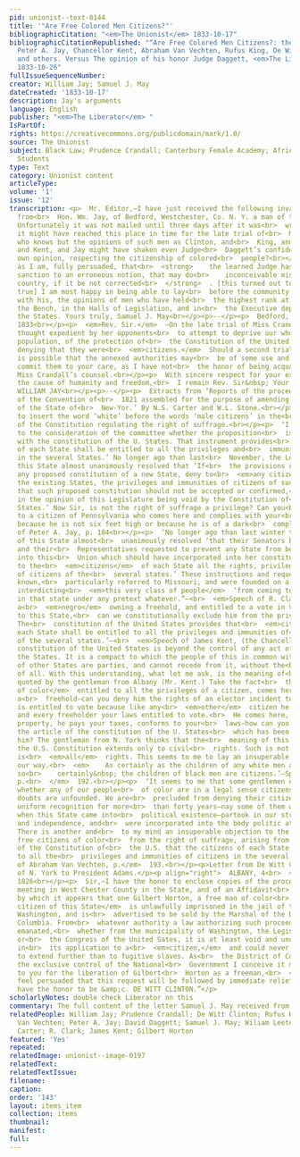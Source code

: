 ```yaml
---
pid: unionist--text-0144
title: '"Are Free Colored Men Citizens?"'
bibliographicCitation: "<em>The Unionist</em> 1833-10-17"
bibliographicCitationRepublished: "“Are Free Colored Men Citizens?: the opinions of
  Peter A. Jay, Chancellor Kent, Abraham Van Vechten, Rufus King, De Witt Clinton
  and others. Versus The opinion of his honor Judge Daggett, <em>The Liberator</em>
  1833-10-26"
fullIssueSequenceNumber: 
creator: William Jay; Samuel J. May
dateCreated: '1833-10-17'
description: Jay's arguments
language: English
publisher: "<em>The Liberator</em> "
IsPartOf: 
rights: https://creativecommons.org/publicdomain/mark/1.0/
source: The Unionist
subject: Black Law; Prudence Crandall; Canterbury Female Academy; African-American
  Students
type: Text
category: Unionist content
articleType: 
volume: '1'
issue: '12'
transcription: <p>  Mr. Editor,—I have just received the following invaluable communication
  from<br>  Hon. Wm. Jay, of Bedford, Westchester, Co. N. Y. a man of the highest<br>  respectability.
  Unfortunately it was not mailed until three days after it was<br>  written; else
  it might have reached this place in time for the late trial of<br>  Miss Crandall,—and
  who knows but the opinions of such men as Clinton, and<br>  King, and Van Vechten,
  and Kent, and Jay might have shaken even Judge<br>  Daggett’s confidence in his
  own opinion, respecting the citizenship of colored<br>  people?<br></p><p>  Being,
  as I am, fully persuaded, that<br>  <strong>    the learned Judge has given his
  sanction to an erroneous notion, that may do<br>    inconceivable mischief in our
  country, if it be not corrected<br>  </strong>  . [this turned out to be all too
  true] I am most happy in being able to lay<br>  before the community in connection
  with his, the opinions of men who have held<br>  the highest rank at the Bar, on
  the Bench, in the Halls of Legislation, and in<br>  the Executive department of
  the States. Yours truly, Samuel J. May<br></p><p>--</p><p>  Bedford, 30<br>  <sup>th</sup>  Sept.
  1833<br></p><p>  <em>Rev. Sir.</em>  —On the late trial of Miss Crandall, it was
  thought expedient by her opponents<br>  to attempt to deprive our whole free colored
  population, of the protection of<br>  the Constitution of the United States, by
  denying that they were<br>  <em>citizens.</em>  Should a second trial be had, it
  is possible that the annexed authorities may<br>  be of some use and I will therefore
  commit them to your care, as I have not<br>  the honor of being acquainted with
  Miss Crandall’s counsel.<br></p><p>  With sincere respect for your exertions in
  the cause of humanity and freedom,<br>  I remain Rev. Sir&nbsp; Your very ob’t servant,
  WILLIAM JAY<br></p><p>--</p><p>  Extracts from ‘Reports of the proceedings and debates
  of the Convention of<br>  1821 assembled for the purpose of amending the Constitution
  of the State of<br>  New-Yor.’ By N.S. Carter and W.L. Stone.<br></p><p>  On a motion
  to insert the word ‘white’ before the words ‘male citizens’ in the<br>  article
  of the Constitution regulating the right of suffrage.<br></p><p>  ‘I would submit
  to the consideration of the committee whether the proposition<br>  is consistent
  with the constitution of the U. States. That instrument provides<br>  that ‘Citizens
  of each State shall be entitled to all the privileges and<br>  immunities of citizens
  in the several States.’ No longer ago than last<br>  November, the Legislature of
  this State almost unanimously resolved that ‘If<br>  the provisions contained in
  any proposed constitution of a new State, deny to<br>  <em>any citizens</em>  of
  the existing States, the privileges and immunities of citizens of such new<br>  State,
  that such proposed constitution should not be accepted or confirmed,<br>  the same
  in the opinion of this Legislature being void by the Constitution of<br>  the United
  States.’ Now Sir, is not the right of suffrage a privilege? Can you<br>  deny it
  to a citizen of Pennsylvania who comes here and complies with your<br>  laws, merely
  because he is not six feet high or because he is of a dark<br>  complexion.’ —Speech
  of Peter A. Jay, p. 184<br></p><p>  ‘No longer ago than last winter the Legislature
  of this State almost<br>  unanimously resolved ‘that their Senators be instructed
  and their<br>  Representatives requested to prevent any State from being admitted
  into this<br>  Union which should have incorporated into her constitution any provision<br>  denying
  to the<br>  <em>citizens</em>  of each State all the rights, privileges and immunities
  of citizens of the<br>  several states.’ These instructions and requests it is well
  known,<br>  particularly referred to Missouri, and were founded on a clause in her<br>  constitution
  interdicting<br>  <em>this very class of people</em>  ‘from coming to or settling
  in that state under any pretext whatever.”—<br>  <em>Speech of R. Clark, p. 189</em></p><p>  ‘Suppose
  a<br>  <em>negro</em>  owning a freehold, and entitled to a vote in Vermont, removes
  to this State,<br>  can we constitutionally exclude him from the privileges of voting?
  The<br>  constitution of the United States provides that<br>  <em>citizens</em>  of
  each State shall be entitled to all the privileges and immunities of<br>  citizens
  of the several states.’—<br>  <em>Speech of James Kent, (the Chancellor,) p.</em>  190<br></p><p>  ‘The
  constitution of the United States is beyond the control of any act of any<br>  of
  the States. It is a compact to which the people of this in common with<br>  those
  of other States are parties, and cannot recede from it, without the<br>  consent
  of all. With this understanding, what let me ask, is the meaning of<br>  the provision
  quoted by the gentleman from Albany (Mr. Kent.) Take the fact<br>  that a<br>  <em>citizen
  of color</em>  entitled to all the privileges of a citizen, comes here—he purchases
  a<br>  freehold—can you deny him the rights of an elector incident to his freehold?<br>  He
  is entitled to vote because like any<br>  <em>other</em>  citizen he is a freeholder,
  and every freeholder your laws entitled to vote.<br>  He comes here, he purchases
  property, he pays your taxes, conforms to your<br>  laws—how can you then under
  the article of the constitution of the U. States<br>  which has been read exclude
  him? The gentleman from N. York thinks that the<br>  meaning of this provision in
  the U.S. Constitution extends only to civil<br>  rights. Such is not the text, it
  is<br>  <em>all</em>  rights. This seems to me to lay an insuperable barrier in
  our way.<br>  <em>    As certainly as the children of any white men are citizens,
  so<br>    certainly&nbsp; the children of black men are citizens.’—Speech of Rufus<br>    King,
  p.<br>  </em>  192.<br></p><p>  ‘It seems to me that some gentlemen entertain doubts
  whether any of our people<br>  of color are in a legal sense citizens; but these
  doubts are unfounded. We are<br>  precluded from denying their citizenship by our
  uniform recognition for more<br>  than forty years—nay some of them were citizens
  when this State came into<br>  political existence—partook in our struggle for freedom
  and independence, and<br>  were incorporated into the body politic at its creation.
  There is another and<br>  to my mind an insuperable objection to the exclusion of
  free citizens of color<br>  from the right of suffrage, arising from the provision
  of the Constitution of<br>  the U.S. that the citizens of each State shall be entitled
  to all the<br>  privileges and immunities of citizens in the several States.’—<br>  <em>Speech
  of Abraham Van Vechten, p.</em>  193.<br></p><p>Letter from De Witt Clinton, Governor
  of N. York to President Adams.</p><p align="right">  ALBANY, 4<br>  <sup>th</sup>  Sept.
  1826<br></p><p>  Sir,—I have the honor to enclose copies of the proceedings of a&nbsp;<br>  respectable
  meeting in West Chester County in the State, and of an Affidavit<br>  of John Owen,
  by which it appears that one Gilbert Horton, a free man of color<br>  <em>and a
  citizen of this State</em>  is unlawfully imprisoned in the jail of the city of
  Washington, and is<br>  advertised to be sold by the Marshal of the District of
  Columbia. From<br>  whatever authority a law authorizing such proceedings may have
  emanated,<br>  whether from the municipality of Washington, the Legislature of Maryland,
  or<br>  the Congress of the United Sates, it is at least void and unconstitutional
  in<br>  its application to a<br>  <em>citizen,</em>  and could never have intended
  to extend further than to fugitive slaves. As<br>  the District of Columbia is under
  the exclusive control of the National<br>  Government I conceive it my duty to apply
  to you for the liberation of Gilbert<br>  Horton as a freeman,<br>  <em>and a citizen,</em>  and
  feel persuaded that this request will be followed by immediate relief.<br></p><p>I
  have the honor to be &amp;c. DE WITT CLINTON.”</p>
scholarlyNotes: double check Liberator on this
commentary: The full content of the letter Samuel J. May received from William Jay
relatedPeople: William Jay; Prudence Crandall; De Witt Clinton; Rufus King; Abram
  Van Vechten; Peter A. Jay; David Daggett; Samuel J. May; Wiliam Leete Stone; N.S.
  Carter; R. Clark; James Kent; Gilbert Horton
featured: 'Yes'
repeated: 
relatedImage: unionist--image-0197
relatedText: 
relatedTextIssue: 
filename: 
caption: 
order: '143'
layout: items_item
collection: items
thumbnail: 
manifest: 
full: 
---
```

